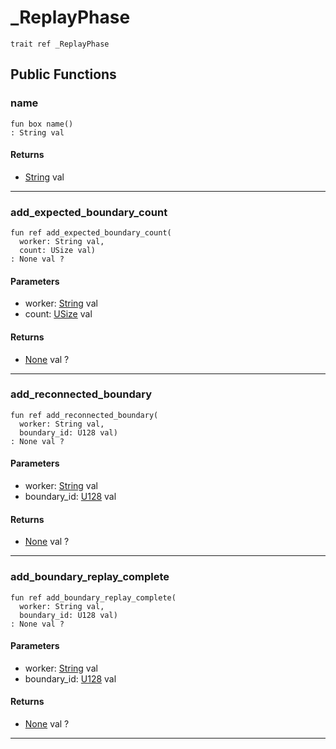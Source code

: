 # _ReplayPhase

```pony
trait ref _ReplayPhase
```

## Public Functions

### name

```pony
fun box name()
: String val
```

#### Returns

* [String](builtin-String) val

---

### add_expected_boundary_count

```pony
fun ref add_expected_boundary_count(
  worker: String val,
  count: USize val)
: None val ?
```
#### Parameters

*   worker: [String](builtin-String) val
*   count: [USize](builtin-USize) val

#### Returns

* [None](builtin-None) val ?

---

### add_reconnected_boundary

```pony
fun ref add_reconnected_boundary(
  worker: String val,
  boundary_id: U128 val)
: None val ?
```
#### Parameters

*   worker: [String](builtin-String) val
*   boundary_id: [U128](builtin-U128) val

#### Returns

* [None](builtin-None) val ?

---

### add_boundary_replay_complete

```pony
fun ref add_boundary_replay_complete(
  worker: String val,
  boundary_id: U128 val)
: None val ?
```
#### Parameters

*   worker: [String](builtin-String) val
*   boundary_id: [U128](builtin-U128) val

#### Returns

* [None](builtin-None) val ?

---

